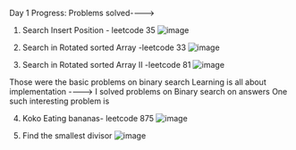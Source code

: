 Day 1 Progress: 
Problems solved---->
1. Search Insert Position - leetcode 35
   ![image](https://github.com/user-attachments/assets/ca56bb3d-3d3b-4ac5-a893-657677d638b0)

2. Search in Rotated sorted Array -leetcode 33
   ![image](https://github.com/user-attachments/assets/0cd05a5c-432f-4b5f-99c8-ae9492441aba)

3. Search in Rotated sorted Array II -leetcode 81
   ![image](https://github.com/user-attachments/assets/c834fc04-8fec-44cb-a084-f10fe1d5221b)

Those were the basic problems on binary search
Learning is all about implementation ----> I solved problems on Binary search on answers
One such interesting problem is 

4. Koko Eating bananas- leetcode 875
   ![image](https://github.com/user-attachments/assets/561e1b5c-1f66-43c2-b2a4-aa555c3dac42)

5. Find the smallest divisor
   ![image](https://github.com/user-attachments/assets/9a266431-49d3-4d05-a0ab-4aaf1848f9d3)






